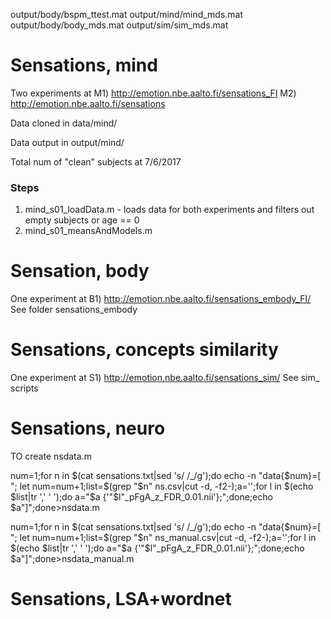 
output/body/bspm_ttest.mat
output/mind/mind_mds.mat
output/body/body_mds.mat
output/sim/sim_mds.mat

# Sensations, mind
Two experiments at
M1) http://emotion.nbe.aalto.fi/sensations_FI
M2) http://emotion.nbe.aalto.fi/sensations

Data cloned in
data/mind/

Data output in
output/mind/

Total num of "clean" subjects at 7/6/2017

### Steps
1. mind_s01_loadData.m - loads data for both experiments and filters out empty subjects or age == 0
2. mind_s01_meansAndModels.m



# Sensation, body
One experiment at
B1) http://emotion.nbe.aalto.fi/sensations_embody_FI/
See folder sensations_embody

# Sensations, concepts similarity
One experiment at
S1)  http://emotion.nbe.aalto.fi/sensations_sim/
See sim_ scripts


# Sensations, neuro
TO create nsdata.m

num=1;for n in $(cat sensations.txt|sed 's/ /_/g');do echo -n "data{$num}=[ "; let num=num+1;list=$(grep "$n" ns.csv|cut -d, -f2-);a='';for l in $(echo $list|tr ',' ' ');do a="$a {'"$l"_pFgA_z_FDR_0.01.nii'};";done;echo $a"]";done>nsdata.m

num=1;for n in $(cat sensations.txt|sed 's/ /_/g');do echo -n "data{$num}=[ "; let num=num+1;list=$(grep "$n" ns_manual.csv|cut -d, -f2-);a='';for l in $(echo $list|tr ',' ' ');do a="$a {'"$l"_pFgA_z_FDR_0.01.nii'};";done;echo $a"]";done>nsdata_manual.m

# Sensations, LSA+wordnet
